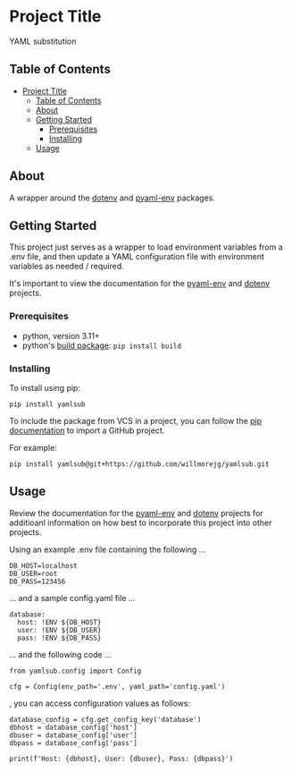 # Project Title

YAML substitution

## Table of Contents

- [Project Title](#project-title)
  - [Table of Contents](#table-of-contents)
  - [About ](#about-)
  - [Getting Started ](#getting-started-)
    - [Prerequisites](#prerequisites)
    - [Installing](#installing)
  - [Usage ](#usage-)

## About <a name = "about"></a>

A wrapper around the [dotenv](https://pypi.org/project/dotenv/) and [pyaml-env](https://pypi.org/project/pyaml-env/) packages.

## Getting Started <a name = "getting_started"></a>

This project just serves as a wrapper to load environment variables from a .env file, and then update a YAML configuration file with environment variables as needed / required.

It's important to view the documentation for the [pyaml-env](https://pypi.org/project/pyaml-env/) and [dotenv](https://pypi.org/project/dotenv/) projects.

### Prerequisites

* python, version 3.11+
* python's [build package](https://pypi.org/project/build/): ```pip install build```

### Installing

To install using pip:
```
pip install yamlsub
```

To include the package from VCS in a project, you can follow the [pip documentation](https://pip.pypa.io/en/latest/topics/vcs-support/#vcs-support) to import a GitHub project.

For example:
```
pip install yamlsub@git+https://github.com/willmorejg/yamlsub.git
```

## Usage <a name = "usage"></a>
Review the documentation for the [pyaml-env](https://pypi.org/project/pyaml-env/) and [dotenv](https://pypi.org/project/dotenv/) projects for additioanl information on how best to incorporate this project into other projects.

Using an example .env file containing the following ...
```
DB_HOST=localhost
DB_USER=root
DB_PASS=123456
```
... and a sample config.yaml file ...
```
database:
  host: !ENV ${DB_HOST}
  user: !ENV ${DB_USER}
  pass: !ENV ${DB_PASS}
```
... and the following code ...

```
from yamlsub.config import Config

cfg = Config(env_path='.env', yaml_path='config.yaml')

```
, you can access configuration values as follows:
```
database_config = cfg.get_config_key('database')
dbhost = database_config['host']
dbuser = database_config['user']
dbpass = database_config['pass']

print(f'Host: {dbhost}, User: {dbuser}, Pass: {dbpass}')
```
